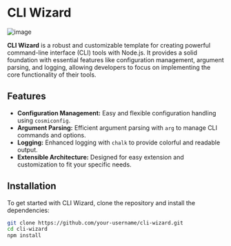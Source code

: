 # CLI Wizard
![image](https://github.com/RisheekShukla/CLI_Wizard/assets/101473637/b46cd767-b332-452a-9d0a-7d705d22fb92)


**CLI Wizard** is a robust and customizable template for creating powerful command-line interface (CLI) tools with Node.js. It provides a solid foundation with essential features like configuration management, argument parsing, and logging, allowing developers to focus on implementing the core functionality of their tools.

## Features

- **Configuration Management:** Easy and flexible configuration handling using `cosmiconfig`.
- **Argument Parsing:** Efficient argument parsing with `arg` to manage CLI commands and options.
- **Logging:** Enhanced logging with `chalk` to provide colorful and readable output.
- **Extensible Architecture:** Designed for easy extension and customization to fit your specific needs.

## Installation

To get started with CLI Wizard, clone the repository and install the dependencies:

```sh
git clone https://github.com/your-username/cli-wizard.git
cd cli-wizard
npm install
